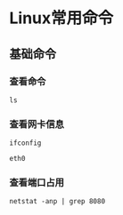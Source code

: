 # Linux常用命令

## 基础命令

### 查看命令

```
ls

```

### 查看网卡信息

```
ifconfig

eth0
```

### 查看端口占用

```
netstat -anp | grep 8080
```

